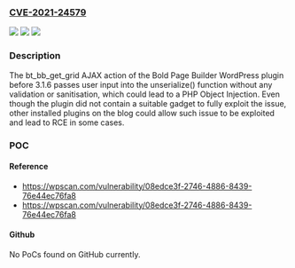 ### [CVE-2021-24579](https://cve.mitre.org/cgi-bin/cvename.cgi?name=CVE-2021-24579)
![](https://img.shields.io/static/v1?label=Product&message=Bold%20Page%20Builder&color=blue)
![](https://img.shields.io/static/v1?label=Version&message=3.1.6%3C%203.1.6%20&color=brighgreen)
![](https://img.shields.io/static/v1?label=Vulnerability&message=CWE-502%20Deserialization%20of%20Untrusted%20Data&color=brighgreen)

### Description

The bt_bb_get_grid AJAX action of the Bold Page Builder WordPress plugin before 3.1.6 passes user input into the unserialize() function without any validation or sanitisation, which could lead to a PHP Object Injection. Even though the plugin did not contain a suitable gadget to fully exploit the issue, other installed plugins on the blog could allow such issue to be exploited and lead to RCE in some cases.

### POC

#### Reference
- https://wpscan.com/vulnerability/08edce3f-2746-4886-8439-76e44ec76fa8
- https://wpscan.com/vulnerability/08edce3f-2746-4886-8439-76e44ec76fa8

#### Github
No PoCs found on GitHub currently.

